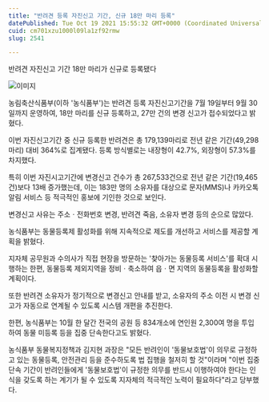 ```yaml
---
title: "반려견 등록 자진신고 기간, 신규 18만 마리 등록"
datePublished: Tue Oct 19 2021 15:55:32 GMT+0000 (Coordinated Universal Time)
cuid: cm701xzu1000l09la1zf92rmw
slug: 2541

---
```



반려견 자진신고 기간 18만 마리가 신규로 등록됐다

![이미지](https://cdn.hashnode.com/res/hashnode/image/upload/v1739252350101/ad3ee2c3-cc1c-4435-bd69-7cfd0480a1a3.jpeg)

농림축산식품부(이하 '농식품부')는 반려견 등록 자진신고기간을 7월 19일부터 9월 30일까지 운영하여, 18만 마리를 신규 등록하고, 27만 건의 변경 신고가 접수되었다고 밝혔다.

이번 자진신고기간 중 신규 등록한 반려견은 총 179,139마리로 전년 같은 기간(49,298마리) 대비 364%로 집계됐다. 등록 방식별로는 내장형이 42.7%, 외장형이 57.3%를 차지했다.

특히 이번 자진시고기간에 변경신고 건수가 총 267,533건으로 전년 같은 기간(19,465건)보다 13배 증가했는데, 이는 183만 명의 소유자를 대상으로 문자(MMS)나 카카오톡 알림 서비스 등 적극적인 홍보에 기인한 것으로 보인다.

변경신고 사유는 주소ㆍ전화번호 변경, 반려견 죽음, 소유자 변경 등의 순으로 많았다.

농식품부는 동물등록제 활성화를 위해 지속적으로 제도를 개선하고 서비스를 제공할 계획을 밝혔다.

지자체 공무원과 수의사가 직접 현장을 방문하는 '찾아가는 동물등록 서비스'를 확대 시행하는 한편, 동물등록 제외지역을 정비ㆍ축소하여 읍ㆍ면 지역의 동물등록을 활성화할 계획이다.

또한 반려견 소유자가 정기적으로 변경신고 안내를 받고, 소유자의 주소 이전 시 변경 신고가 자동으로 연계될 수 있도록 시스템 개편을 추진한다.

한편, 농식품부는 10월 한 달간 전국의 공원 등 834개소에 연인원 2,300여 명을 투입하여 동물 미등록 등을 집중 단속한다고도 밝혔다.

농식품부 동물복지정책과 김지현 과장은 "모든 반려인이 '동물보호법'이 의무로 규정하고 있는 동물등록, 안전관리 등을 준수하도록 법 집행을 철저히 할 것"이라며 "이번 집중단속 기간이 반려인들에게 '동물보호법'이 규정한 의무를 반드시 이행하여야 한다는 인식을 갖도록 하는 계기가 될 수 있도록 지자체의 적극적인 노력이 필요하다"라고 당부했다.